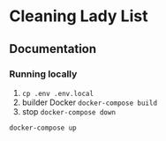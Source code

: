 # Cleaning Lady List
## Documentation

### Running locally

1. `cp .env .env.local`
2. builder Docker  `docker-compose build`
3. stop `docker-compose down`

```bash
docker-compose up
```
